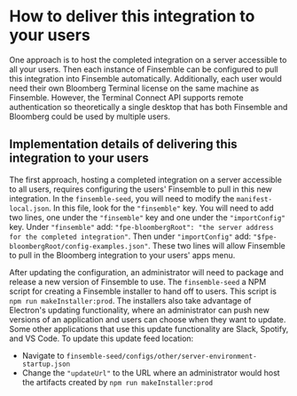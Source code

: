 # How to deliver this integration to your users

One approach is to host the completed integration on a server accessible to all your users.
Then each instance of Finsemble can be configured to pull this integration into Finsemble automatically.
Additionally, each user would need their own Bloomberg Terminal license on the same machine as Finsemble.
However, the Terminal Connect API supports remote authentication so theoretically a single desktop that has both Finsemble and Bloomberg could be used by multiple users.

## Implementation details of delivering this integration to your users

The first approach, hosting a completed integration on a server accessible to all users, requires configuring the users' Finsemble to pull in this new integration.
In the `finsemble-seed`, you will need to modify the `manifest-local.json`.
In this file, look for the `"finsemble"` key.
You will need to add two lines, one under the `"finsemble"` key and one under the `"importConfig"` key.
Under `"finsemble"` add: `"fpe-bloombergRoot": "the server address for the completed integration"`.
Then under `"importConfig"` add: `"$fpe-bloombergRoot/config-examples.json"`.
These two lines will allow Finsemble to pull in the Bloomberg integration to your users' apps menu.

After updating the configuration, an administrator will need to package and release a new version of Finsemble to use.
The `finsemble-seed` a NPM script for creating a Finsemble installer to hand off to users.
This script is `npm run makeInstaller:prod`.
The installers also take advantage of Electron's updating functionality, where an administrator can push new versions of an application and users can choose when they want to update.
Some other applications that use this update functionality are Slack, Spotify, and VS Code.
To update this update feed location:

* Navigate to `finsemble-seed/configs/other/server-environment-startup.json`
* Change the `"updateUrl"` to the URL where an administrator would host the artifacts created by `npm run makeInstaller:prod`
